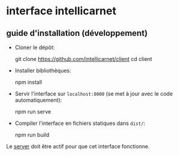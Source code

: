 # interface intellicarnet

## guide d'installation (développement)

- Cloner le dépôt:

    git clone https://github.com/intellicarnet/client
    cd client

- Installer bibliothèques:
    
    npm install

- Servir l'interface sur `localhost:8000` (se met à jour avec le code automatiquement):

    npm run serve

- Compiler l'interface en fichiers statiques dans `dist/`:

    npm run build

Le [server](https://github.com/intellicarnet/serveur) doit être actif pour que cet interface fonctionne.
